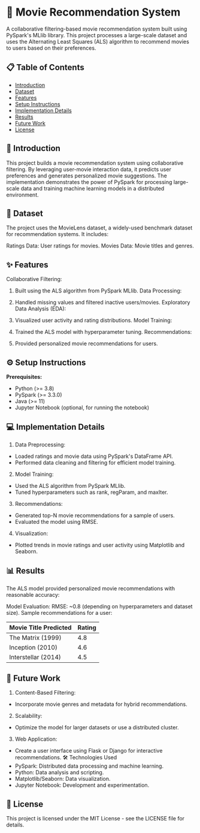 # 🎥 Movie Recommendation System

A collaborative filtering-based movie recommendation system built using PySpark's MLlib library. This project processes a large-scale dataset and uses the Alternating Least Squares (ALS) algorithm to recommend movies to users based on their preferences.

## 📋 Table of Contents

- [Introduction](#introduction)
- [Dataset](#dataset)
- [Features](#features)
- [Setup Instructions](#setup-instructions)
- [Implementation Details](#implementation-details)
- [Results](#results)
- [Future Work](#future-work)
- [License](#license)

## 📖 Introduction

This project builds a movie recommendation system using collaborative filtering. By leveraging user-movie interaction data, it predicts user preferences and generates personalized movie suggestions. The implementation demonstrates the power of PySpark for processing large-scale data and training machine learning models in a distributed environment.

## 📁 Dataset

The project uses the MovieLens dataset, a widely-used benchmark dataset for recommendation systems. It includes:

Ratings Data: User ratings for movies.
Movies Data: Movie titles and genres.

## ✨ Features

Collaborative Filtering:

1. Built using the ALS algorithm from PySpark MLlib.
Data Processing:

2. Handled missing values and filtered inactive users/movies.
Exploratory Data Analysis (EDA):

3. Visualized user activity and rating distributions.
Model Training:

4. Trained the ALS model with hyperparameter tuning.
Recommendations:

5. Provided personalized movie recommendations for users.
   
## ⚙️ Setup Instructions

**Prerequisites:**

- Python (>= 3.8)
- PySpark (>= 3.3.0)
- Java (>= 11)
- Jupyter Notebook (optional, for running the notebook)


## 💻 Implementation Details

1. Data Preprocessing:

- Loaded ratings and movie data using PySpark's DataFrame API.
- Performed data cleaning and filtering for efficient model training.
2. Model Training:

- Used the ALS algorithm from PySpark MLlib.
- Tuned hyperparameters such as rank, regParam, and maxIter.
3. Recommendations:

- Generated top-N movie recommendations for a sample of users.
- Evaluated the model using RMSE.
4. Visualization:

- Plotted trends in movie ratings and user activity using Matplotlib and Seaborn.

## 📊 Results

The ALS model provided personalized movie recommendations with reasonable accuracy:

Model Evaluation:
RMSE: ~0.8 (depending on hyperparameters and dataset size).
Sample recommendations for a user:

| Movie Title	Predicted | Rating |
| -------- | ---------- |
| The Matrix (1999)	    | 4.8 |
| Inception (2010)	    | 4.6 |
| Interstellar (2014)	  | 4.5 |


## 🚀 Future Work

1. Content-Based Filtering:

- Incorporate movie genres and metadata for hybrid recommendations.
2. Scalability:

- Optimize the model for larger datasets or use a distributed cluster.
3. Web Application:

- Create a user interface using Flask or Django for interactive recommendations.
🛠️ Technologies Used
- PySpark: Distributed data processing and machine learning.
- Python: Data analysis and scripting.
- Matplotlib/Seaborn: Data visualization.
- Jupyter Notebook: Development and experimentation.
  
## 📄 License
 
This project is licensed under the MIT License - see the LICENSE file for details.
